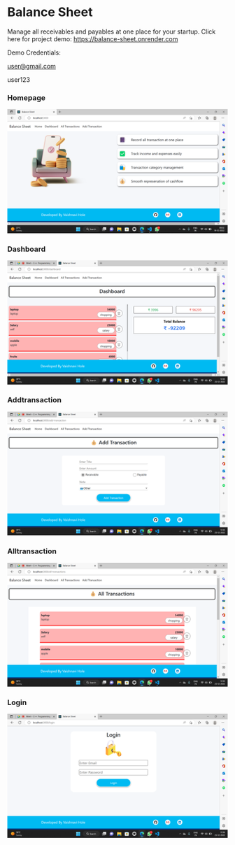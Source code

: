# Balance Sheet

Manage all receivables and payables at one place for your startup.
Click here for project demo:
https://balance-sheet.onrender.com

Demo Credentials:

user@gmail.com
 
user123
 
 ### Homepage
 <img src='./client/screenshots/homepage.png'>

### Dashboard
 <img src='./client/screenshots/dashboard.png'>

 ### Addtransaction
 <img src='./client/screenshots/addtransaction.png'>

 ### Alltransaction
 <img src='./client/screenshots/alltransaction.png'>


### Login
 <img src='./client/screenshots/login.png'>